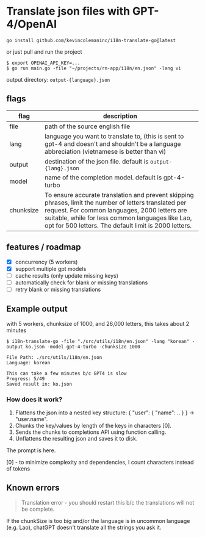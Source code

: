 # Translate json files with GPT-4/OpenAI

```
go install github.com/kevincolemaninc/i18n-translate-go@latest
```

or just pull and run the project

```
$ export OPENAI_API_KEY=...
$ go run main.go -file "~/projects/rn-app/i18n/en.json" -lang vi
```

output directory: `output-{language}.json`

## flags

| flag      | description                                                                                                                                                                                                                                                         |
| --------- | ------------------------------------------------------------------------------------------------------------------------------------------------------------------------------------------------------------------------------------------------------------------- |
| file      | path of the source english file                                                                                                                                                                                                                                     |
| lang      | language you want to translate to, (this is sent to gpt-4 and doesn't and shouldn't be a language abbreciation (vietnamese is better than vi)                                                                                                                       |
| output    | destination of the json file. default is `output-{lang}.json`                                                                                                                                                                                                       |
| model     | name of the completion model. default is gpt-4-turbo                                                                                                                                                                                                                |
| chunksize | To ensure accurate translation and prevent skipping phrases, limit the number of letters translated per request. For common languages, 2000 letters are suitable, while for less common languages like Lao, opt for 500 letters. The default limit is 2000 letters. |

## features / roadmap

- [x] concurrency (5 workers)
- [x] support multiple gpt models
- [ ] cache results (only update missing keys)
- [ ] automatically check for blank or missing translations
- [ ] retry blank or missing translations

## Example output

with 5 workers, chunksize of 1000, and 26,000 letters, this takes about 2 minutes

```
$ i18n-translate-go -file "./src/utils/i18n/en.json" -lang "korean" -output ko.json -model gpt-4-turbo -chunksize 1000

File Path: ./src/utils/i18n/en.json
Language: korean

This can take a few minutes b/c GPT4 is slow
Progress: 5/49
Saved result in: ko.json
```

### How does it work?

1. Flattens the json into a nested key structure: { "user": { "name": .. } } -> "user.name".
2. Chunks the key/values by length of the keys in characters [0].
3. Sends the chunks to completions API using function calling.
4. Unflattens the resulting json and saves it to disk.

The prompt is here.

[0] - to minimize complexity and dependencies, I count characters instead of tokens

## Known errors

> Translation error - you should restart this b/c the translations will not be complete.

If the chunkSize is too big and/or the language is in uncommon language (e.g. Lao), chatGPT doesn't translate all the strings you ask it.
